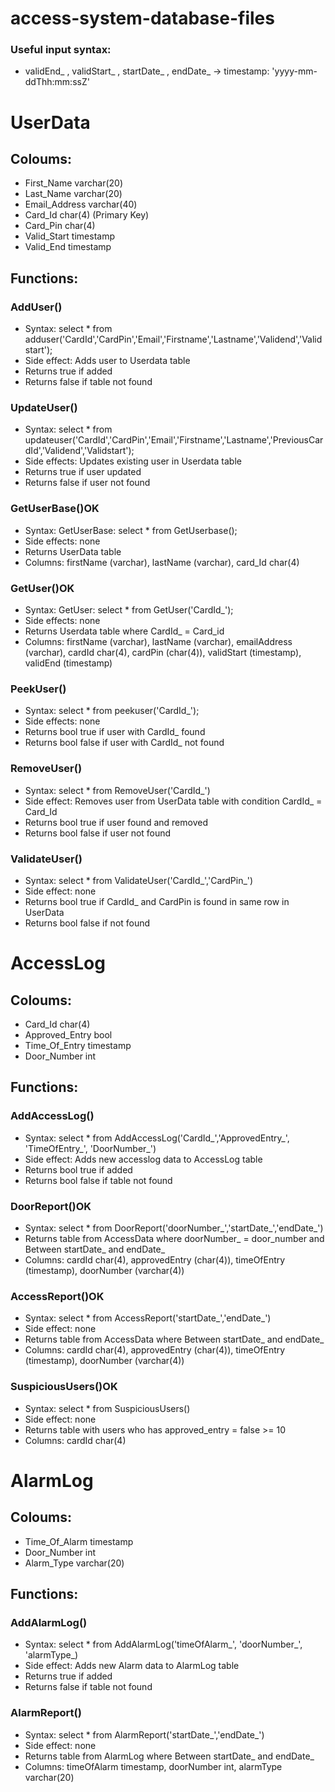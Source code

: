 # access-system-database-files

### Useful input syntax:
- validEnd_ , validStart_ , startDate_ , endDate_ -> timestamp: 'yyyy-mm-ddThh:mm:ssZ'

# UserData
## Coloums:
- First_Name varchar(20)
- Last_Name varchar(20)
- Email_Address varchar(40)
- Card_Id char(4) (Primary Key)
- Card_Pin char(4)
- Valid_Start timestamp
- Valid_End timestamp
## Functions:
### AddUser()
- Syntax: select * from adduser('CardId','CardPin','Email','Firstname','Lastname','Validend','Validstart');
- Side effect: Adds user to Userdata table
- Returns true if added
- Returns false if table not found
### UpdateUser()
- Syntax: select * from updateuser('CardId','CardPin','Email','Firstname','Lastname','PreviousCardId','Validend','Validstart');
- Side effects: Updates existing user in Userdata table
- Returns true if user updated
- Returns false if user not found
### GetUserBase()OK
- Syntax: GetUserBase: select * from GetUserbase();
- Side effects: none
- Returns UserData table
- Columns: firstName (varchar), lastName (varchar), card_Id char(4)
### GetUser()OK
- Syntax: GetUser: select * from GetUser('CardId_');
- Side effects: none
- Returns Userdata table where CardId_ = Card_id
- Columns: firstName (varchar), lastName (varchar), emailAddress (varchar), cardId char(4), cardPin (char(4)), validStart (timestamp), validEnd (timestamp)
### PeekUser()
- Syntax: select * from peekuser('CardId_');
- Side effects: none
- Returns bool true if user with CardId_ found
- Returns bool false if user with CardId_ not found
### RemoveUser()
- Syntax: select * from RemoveUser('CardId_')
- Side effect: Removes user from UserData table with condition CardId_ = Card_Id
- Returns bool true if user found and removed
- Returns bool false if user not found
### ValidateUser()
- Syntax: select * from ValidateUser('CardId_','CardPin_')
- Side effect: none
- Returns bool true if CardId_ and CardPin is found in same row in UserData
- Returns bool false if not found

# AccessLog
## Coloums:
- Card_Id char(4)
- Approved_Entry bool
- Time_Of_Entry timestamp
- Door_Number int

## Functions:

### AddAccessLog()
- Syntax: select * from AddAccessLog('CardId_','ApprovedEntry_', 'TimeOfEntry_', 'DoorNumber_')
- Side effect: Adds new accesslog data to AccessLog table
- Returns bool true if added
- Returns bool false if table not found
### DoorReport()OK
- Syntax: select * from DoorReport('doorNumber_','startDate_','endDate_')
- Returns table from AccessData where doorNumber_ = door_number and Between startDate_ and endDate_
- Columns: cardId char(4), approvedEntry (char(4)), timeOfEntry (timestamp), doorNumber (varchar(4))
### AccessReport()OK
- Syntax: select * from AccessReport('startDate_','endDate_')
- Side effect: none
- Returns table from AccessData where Between startDate_ and endDate_
- Columns: cardId char(4), approvedEntry (char(4)), timeOfEntry (timestamp), doorNumber (varchar(4))
### SuspiciousUsers()OK
- Syntax: select * from SuspiciousUsers()
- Side effect: none
- Returns table with users who has approved_entry = false >= 10
- Columns: cardId char(4)

# AlarmLog
## Coloums:
- Time_Of_Alarm timestamp
- Door_Number int
- Alarm_Type varchar(20)

## Functions:
### AddAlarmLog()
- Syntax: select * from AddAlarmLog('timeOfAlarm_', 'doorNumber_', 'alarmType_)
- Side effect: Adds new Alarm data to AlarmLog table
- Returns true if added
- Returns false if table not found
### AlarmReport()
- Syntax: select * from AlarmReport('startDate_','endDate_')
- Side effect: none
- Returns table from AlarmLog where Between startDate_ and endDate_
- Columns: timeOfAlarm timestamp, doorNumber int, alarmType varchar(20)











